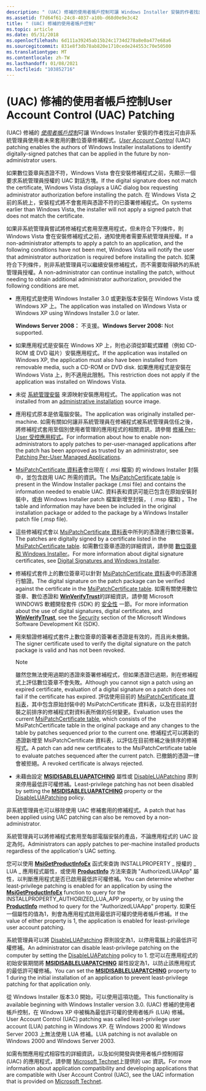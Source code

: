 ```yaml
---
description: " (UAC) 修補的使用者帳戶控制可讓 Windows Installer 安裝的作者找出可由非系統管理員使用者未來套用的數位簽章修補程式。"
ms.assetid: f7d64f61-24c8-4037-a10b-d68d0e9e3c42
title: " (UAC) 修補的使用者帳戶控制"
ms.topic: article
ms.date: 05/31/2018
ms.openlocfilehash: 6d111a39245ab15b24c1734d278a8e0a477e68a6
ms.sourcegitcommit: 831e8f3db78ab820e1710cede244553c70e50500
ms.translationtype: MT
ms.contentlocale: zh-TW
ms.lasthandoff: 01/08/2021
ms.locfileid: "103852716"
---
```

# <a name="user-account-control-uac-patching"></a><span data-ttu-id="846b5-103"> (UAC) 修補的使用者帳戶控制</span><span class="sxs-lookup"><span data-stu-id="846b5-103">User Account Control (UAC) Patching</span></span>

<span data-ttu-id="846b5-104"> (UAC) 修補的 [*使用者帳戶控制*](u-gly.md)可讓 Windows Installer 安裝的作者找出可由非系統管理員使用者未來套用的數位簽章修補程式。</span><span class="sxs-lookup"><span data-stu-id="846b5-104">[*User Account Control*](u-gly.md) (UAC) patching enables the authors of Windows Installer installations to identify digitally-signed patches that can be applied in the future by non-administrator users.</span></span>

<span data-ttu-id="846b5-105">如果數位簽章與憑證不符，Windows Vista 會在安裝修補程式之前，先顯示一個要求系統管理員授權的 UAC 對話方塊。</span><span class="sxs-lookup"><span data-stu-id="846b5-105">If the digital signature does not match the certificate, Windows Vista displays a UAC dialog box requesting administrator authorization before installing the patch.</span></span> <span data-ttu-id="846b5-106">在 Windows Vista 之前的系統上，安裝程式將不會套用與憑證不符的已簽署修補程式。</span><span class="sxs-lookup"><span data-stu-id="846b5-106">On systems earlier than Windows Vista, the installer will not apply a signed patch that does not match the certificate.</span></span>

<span data-ttu-id="846b5-107">如果非系統管理員嘗試將修補程式套用至應用程式，但未符合下列條件，則 Windows Vista 會在安裝修補程式之前，通知使用者需要系統管理員授權。</span><span class="sxs-lookup"><span data-stu-id="846b5-107">If a non-administrator attempts to apply a patch to an application, and the following conditions have not been met, Windows Vista will notify the user that administrator authorization is required before installing the patch.</span></span> <span data-ttu-id="846b5-108">如果符合下列條件，則非系統管理員可以繼續安裝修補程式，而不需要取得額外的系統管理員授權。</span><span class="sxs-lookup"><span data-stu-id="846b5-108">A non-administrator can continue installing the patch, without needing to obtain additional administrator authorization, provided the following conditions are met.</span></span>

-   <span data-ttu-id="846b5-109">應用程式是使用 Windows Installer 3.0 或更新版本安裝在 Windows Vista 或 Windows XP 上。</span><span class="sxs-lookup"><span data-stu-id="846b5-109">The application was installed on Windows Vista or Windows XP using Windows Installer 3.0 or later.</span></span>

    <span data-ttu-id="846b5-110">**Windows Server 2008：** 不支援。</span><span class="sxs-lookup"><span data-stu-id="846b5-110">**Windows Server 2008:** Not supported.</span></span>

-   <span data-ttu-id="846b5-111">如果應用程式是安裝在 Windows XP 上，則也必須從卸載式媒體（例如 CD-ROM 或 DVD 磁片）安裝應用程式。</span><span class="sxs-lookup"><span data-stu-id="846b5-111">If the application was installed on Windows XP, the application must also have been installed from removable media, such a CD-ROM or DVD disk.</span></span> <span data-ttu-id="846b5-112">如果應用程式是安裝在 Windows Vista 上，則不適用此限制。</span><span class="sxs-lookup"><span data-stu-id="846b5-112">This restriction does not apply if the application was installed on Windows Vista.</span></span>
-   <span data-ttu-id="846b5-113">未從 [系統管理安裝](administrative-installation.md) 來源映射安裝應用程式。</span><span class="sxs-lookup"><span data-stu-id="846b5-113">The application was not installed from an [administrative installation](administrative-installation.md) source image.</span></span>
-   <span data-ttu-id="846b5-114">應用程式原本是依電腦安裝。</span><span class="sxs-lookup"><span data-stu-id="846b5-114">The application was originally installed per-machine.</span></span> <span data-ttu-id="846b5-115">如需有關如何讓非系統管理員在修補程式被系統管理員信任之後，將修補程式套用至個別使用者管理的應用程式的相關資訊，請參閱 [修補 Per-User 受控應用程式](patching-per-user-managed-applications.md)。</span><span class="sxs-lookup"><span data-stu-id="846b5-115">For information about how to enable non-administrators to apply patches to per-user-managed applications after the patch has been approved as trusted by an administrator, see [Patching Per-User Managed Applications](patching-per-user-managed-applications.md).</span></span>
-   <span data-ttu-id="846b5-116">[MsiPatchCertificate 資料表](msipatchcertificate-table.md)會出現在 ( .msi 檔案) 的 windows Installer 封裝中，並包含啟用 UAC 所需的資訊。</span><span class="sxs-lookup"><span data-stu-id="846b5-116">The [MsiPatchCertificate table](msipatchcertificate-table.md) is present in the Window Installer package (.msi file) and contains the information needed to enable UAC.</span></span> <span data-ttu-id="846b5-117">資料表和資訊可能已包含在原始安裝封裝中，或由 Windows Installer patch 檔案新增至封裝， ( .msp 檔案) 。</span><span class="sxs-lookup"><span data-stu-id="846b5-117">The table and information may have been be included in the original installation package or added to the package by a Windows Installer patch file (.msp file).</span></span>
-   <span data-ttu-id="846b5-118">這些修補程式會以 [MsiPatchCertificate 資料表](msipatchcertificate-table.md)中所列的憑證進行數位簽署。</span><span class="sxs-lookup"><span data-stu-id="846b5-118">The patches are digitally signed by a certificate listed in the [MsiPatchCertificate table](msipatchcertificate-table.md).</span></span> <span data-ttu-id="846b5-119">如需數位簽章憑證的詳細資訊，請參閱 [數位簽章和 Windows Installer](digital-signatures-and-windows-installer.md)。</span><span class="sxs-lookup"><span data-stu-id="846b5-119">For more information about digital signature certificates, see [Digital Signatures and Windows Installer](digital-signatures-and-windows-installer.md).</span></span>
-   <span data-ttu-id="846b5-120">修補程式套件上的數位簽章可以針對 [MsiPatchCertificate 資料表](msipatchcertificate-table.md)中的憑證進行驗證。</span><span class="sxs-lookup"><span data-stu-id="846b5-120">The digital signature on the patch package can be verified against the certificate in the [MsiPatchCertificate table](msipatchcertificate-table.md).</span></span> <span data-ttu-id="846b5-121">如需有關使用數位簽章、數位憑證和 [**WinVerifyTrust**](/windows/win32/api/wintrust/nf-wintrust-winverifytrust)的詳細資訊，請參閱 Microsoft WINDOWS 軟體開發套件 (SDK) 的 [安全性](https://msdn.microsoft.com/library/cc527452.aspx) 一節。</span><span class="sxs-lookup"><span data-stu-id="846b5-121">For more information about the use of digital signatures, digital certificates, and [**WinVerifyTrust**](/windows/win32/api/wintrust/nf-wintrust-winverifytrust), see the [Security](https://msdn.microsoft.com/library/cc527452.aspx) section of the Microsoft Windows Software Development Kit (SDK).</span></span>
-   <span data-ttu-id="846b5-122">用來驗證修補程式套件上數位簽章的簽署者憑證是有效的，而且尚未撤銷。</span><span class="sxs-lookup"><span data-stu-id="846b5-122">The signer certificate used to verify the digital signature on the patch package is valid and has not been revoked.</span></span>
    > [!Note]  
    > <span data-ttu-id="846b5-123">雖然您無法使用過期的憑證來簽署修補程式，但如果憑證已過期，則在修補程式上評估數位簽章不會失敗。</span><span class="sxs-lookup"><span data-stu-id="846b5-123">Although you cannot sign a patch using an expired certificate, evaluation of a digital signature on a patch does not fail if the certificate has expired.</span></span> <span data-ttu-id="846b5-124">評估使用目前的 [MsiPatchCertificate 資料表](msipatchcertificate-table.md)，其中包含原始封裝中的 MsiPatchCertificate 資料表，以及在目前的封裝之前排序的修補程式對資料表所做的任何變更。</span><span class="sxs-lookup"><span data-stu-id="846b5-124">Evaluation uses the current [MsiPatchCertificate table](msipatchcertificate-table.md), which consists of the MsiPatchCertificate table in the original package and any changes to the table by patches sequenced prior to the current one.</span></span> <span data-ttu-id="846b5-125">修補程式可以將新的憑證新增至 MsiPatchCertificate 資料表，以評估在目前修補之後排序的修補程式。</span><span class="sxs-lookup"><span data-stu-id="846b5-125">A patch can add new certificates to the MsiPatchCertificate table to evaluate patches sequenced after the current patch.</span></span> <span data-ttu-id="846b5-126">已撤銷的憑證一律會被拒絕。</span><span class="sxs-lookup"><span data-stu-id="846b5-126">A revoked certificate is always rejected.</span></span>

     

-   <span data-ttu-id="846b5-127">未藉由設定 [**MSIDISABLELUAPATCHING**](msidisableluapatching.md) 屬性或 [DisableLUAPatching](disableluapatching.md) 原則來停用最低許可權修補。</span><span class="sxs-lookup"><span data-stu-id="846b5-127">Least-privilege patching has not been disabled by setting the [**MSIDISABLELUAPATCHING**](msidisableluapatching.md) property or the [DisableLUAPatching](disableluapatching.md) policy.</span></span>

<span data-ttu-id="846b5-128">非系統管理員也可以移除使用 UAC 修補套用的修補程式。</span><span class="sxs-lookup"><span data-stu-id="846b5-128">A patch that has been applied using UAC patching can also be removed by a non-administrator.</span></span>

<span data-ttu-id="846b5-129">系統管理員可以將修補程式套用至每部電腦安裝的產品，不論應用程式的 UAC 設定為何。</span><span class="sxs-lookup"><span data-stu-id="846b5-129">Administrators can apply patches to per-machine installed products regardless of the application's UAC setting.</span></span>

<span data-ttu-id="846b5-130">您可以使用 [**MsiGetProductInfoEx**](/windows/desktop/api/Msi/nf-msi-msigetproductinfoexa) 函式來查詢 INSTALLPROPERTY \_ 授權的 \_ LUA \_ 應用程式屬性，或使用 [**ProductInfo**](installer-productinfo.md) 方法來查詢 "AuthorizedLUAApp" 屬性，以判斷應用程式是否已啟用最低許可權修補。</span><span class="sxs-lookup"><span data-stu-id="846b5-130">You can determine whether least-privilege patching is enabled for an application by using the [**MsiGetProductInfoEx**](/windows/desktop/api/Msi/nf-msi-msigetproductinfoexa) function to query for the INSTALLPROPERTY\_AUTHORIZED\_LUA\_APP property, or by using the [**ProductInfo**](installer-productinfo.md) method to query for the "AuthorizedLUAApp" property.</span></span> <span data-ttu-id="846b5-131">如果任一個屬性的值為1，則會為應用程式啟用最低許可權的使用者帳戶修補。</span><span class="sxs-lookup"><span data-stu-id="846b5-131">If the value of either property is 1, the application is enabled for least-privilege user account patching.</span></span>

<span data-ttu-id="846b5-132">系統管理員可以將 [DisableLUAPatching](disableluapatching.md) 原則設定為1，以停用電腦上的最低許可權修補。</span><span class="sxs-lookup"><span data-stu-id="846b5-132">An administrator can disable least-privilege patching on the computer by setting the [DisableLUAPatching](disableluapatching.md) policy to 1.</span></span> <span data-ttu-id="846b5-133">您可以在應用程式的初始安裝期間將 [**MSIDISABLELUAPATCHING**](msidisableluapatching.md) 屬性設定為1，以防止該應用程式的最低許可權修補。</span><span class="sxs-lookup"><span data-stu-id="846b5-133">You can set the [**MSIDISABLELUAPATCHING**](msidisableluapatching.md) property to 1 during the initial installation of an application to prevent least-privilege patching for that application only.</span></span>

<span data-ttu-id="846b5-134">從 Windows Installer 版本3.0 開始，可以使用這項功能。</span><span class="sxs-lookup"><span data-stu-id="846b5-134">This functionality is available beginning with Windows Installer version 3.0.</span></span> <span data-ttu-id="846b5-135"> (UAC) 修補的使用者帳戶控制，在 Windows XP 中被稱為最低許可權的使用者帳戶 (LUA) 修補。</span><span class="sxs-lookup"><span data-stu-id="846b5-135">User Account Control (UAC) patching was called least-privilege user account (LUA) patching in Windows XP.</span></span> <span data-ttu-id="846b5-136">在 Windows 2000 和 Windows Server 2003 上無法使用 LUA 修補。</span><span class="sxs-lookup"><span data-stu-id="846b5-136">LUA patching is not available on Windows 2000 and Windows Server 2003.</span></span>

<span data-ttu-id="846b5-137">如需有關應用程式相容性的詳細資訊，以及如何開發與使用者帳戶控制相容 (UAC) 的應用程式，請參閱 [Microsoft Technet](/previous-versions/windows/it-pro/windows-server-2008-R2-and-2008/cc709691(v=ws.10))上提供的 uac 資訊。</span><span class="sxs-lookup"><span data-stu-id="846b5-137">For more information about application compatibility and developing applications that are compatible with User Account Control (UAC), see the UAC information that is provided on [Microsoft Technet](/previous-versions/windows/it-pro/windows-server-2008-R2-and-2008/cc709691(v=ws.10)).</span></span>

 

 
